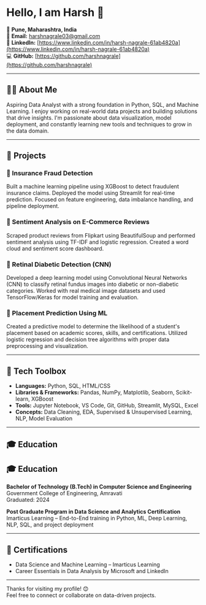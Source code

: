 # Hello, I am Harsh 👋

📍 **Pune, Maharashtra, India**  
📧 **Email:** [harshnagrale03@gmail.com](mailto:harshnagrale03@gmail.com)  
🔗 **LinkedIn:** [https://www.linkedin.com/in/harsh-nagrale-61ab4820a](https://www.linkedin.com/in/harsh-nagrale-61ab4820a)  
💻 **GitHub:** [https://github.com/harshnagrale](https://github.com/harshnagrale)

---

## 👨‍💻 About Me
Aspiring Data Analyst with a strong foundation in Python, SQL, and Machine Learning. I enjoy working on real-world data projects and building solutions that drive insights. I'm passionate about data visualization, model deployment, and constantly learning new tools and techniques to grow in the data domain.

---

## 💼 Projects

### 📌 Insurance Fraud Detection
Built a machine learning pipeline using XGBoost to detect fraudulent insurance claims. Deployed the model using Streamlit for real-time prediction. Focused on feature engineering, data imbalance handling, and pipeline deployment.

### 📌 Sentiment Analysis on E-Commerce Reviews
Scraped product reviews from Flipkart using BeautifulSoup and performed sentiment analysis using TF-IDF and logistic regression. Created a word cloud and sentiment score dashboard.

### 📌 Retinal Diabetic Detection (CNN)
Developed a deep learning model using Convolutional Neural Networks (CNN) to classify retinal fundus images into diabetic or non-diabetic categories. Worked with real medical image datasets and used TensorFlow/Keras for model training and evaluation.

### 📌 Placement Prediction Using ML
Created a predictive model to determine the likelihood of a student's placement based on academic scores, skills, and certifications. Utilized logistic regression and decision tree algorithms with proper data preprocessing and visualization.

---

## 🧰 Tech Toolbox
- **Languages:** Python, SQL, HTML/CSS
- **Libraries & Frameworks:** Pandas, NumPy, Matplotlib, Seaborn, Scikit-learn, XGBoost
- **Tools:** Jupyter Notebook, VS Code, Git, GitHub, Streamlit, MySQL, Excel
- **Concepts:** Data Cleaning, EDA, Supervised & Unsupervised Learning, NLP, Model Evaluation

---

## 🎓 Education
## 🎓 Education
**Bachelor of Technology (B.Tech) in Computer Science and Engineering**  
Government College of Engineering, Amravati  
Graduated: 2024

**Post Graduate Program in Data Science and Analytics Certification**  
Imarticus Learning – End-to-End training in Python, ML, Deep Learning, NLP, SQL, and project deployment

---

## 📜 Certifications
- Data Science and Machine Learning – Imarticus Learning  
- Career Essentials in Data Analysis by Microsoft and LinkedIn

---

Thanks for visiting my profile! 😊  
Feel free to connect or collaborate on data-driven projects.
